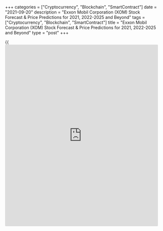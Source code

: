 +++
categories = ["Cryptocurrency", "Blockchain", "SmartContract"]
date = "2021-09-20"
description = "Exxon Mobil Corporation (XOM) Stock Forecast & Price Predictions for 2021, 2022-2025 and Beyond"
tags = ["Cryptocurrency", "Blockchain", "SmartContract"]
title = "Exxon Mobil Corporation (XOM) Stock Forecast & Price Predictions for 2021, 2022-2025 and Beyond"
type = "post"
+++

{{<iframe id="large-banner" src="https://www.bounty.group/#slide=15.0" width="100%" height="600" scrolling="no" style="border: 0px solid rgb(216, 221, 230); border-radius: 3px;">}}

2021-09-20

2021-09-20

XOM Stock Forecast: The Future of Oil and Gas in the Green Energy
EraJana Kane

For many years, [investor](https://www.fintechee.com/tutorial-for-forex-trading/investor-mode/)s didn’t have to worry much about the Exxon
Mobil Corp, mainly thanks to the company’s consistently large profits.
But now there are at least two things that are making some [investor](https://www.fintechee.com/tutorial-for-forex-trading/investor-mode/)s
nervous — the demand for clean energy infrastructure and the global
economic slowdown.

The oil giant seems to be slow to react to changes in the energy
landscape, having shown very little interest in investing in renewable
energy up until recently. For the first time in 2021, [Exxon][1]
disclosed the emissions from its products and created a business unit
for carbon emissions-reducing technologies. The question is: will it be
enough?

And in reaction to plummeting fossil-fuel demand, Exxon slashed its
planned capital spending by about a third and cut as much as 15% of its
workforce. Once again: will this improve the firm’s financial outlook?

We’ll find the answers in the numbers. In this article, we’ll be looking
at [XOM][2] stock forecasts to gauge what analyst recommendations and
various publications say about the company’s future. How will Exxon
behave in the short term? How much will Exxon stock be in 10 years?
Learn more about Exxon Mobil stock's future below.

The article covers the following subjects:

## Overview of the XOM Inc. Stock

[Exxon Mobil Corporation][3] is the largest United States corporation in
the oil sector and one of the world’s largest companies by revenue
overall.

 ****

Exxon explores, produces, transports, and sells crude oil and natural
gas. The company also manufactures and markets commodity petrochemicals,
such as olefins, aromatics, polyethylene, and other specialty products.

Here is a short summary for the stock (as of May 26, 2021):

  * Market cap: $246.65 billion

  * Shares outstanding: 4.23 billion

  * Public float: 4.23 billion

  * Earnings per share: -$4.47

  * Yield: 5.95%

  * Dividend: $0.87

  * Ex-dividend date: May 12, 2021

  * Percentage of float shorted: 0.87%

  * Average volume: 27.52 million

The current price for one XOM share is 53.71 USD.

Technically, the company was created in 1999 through the merger of Exxon
(the Standard Oil Company of New Jersey) and Mobil (the Standard Oil
Company of New York). But XOM shares were publicly available long before
then.

Over the course of its [history](https://www.fixpro.org/post/chargeless-historical-data-api-backtesting/), XOM stock split five times.

 **Date of Split**

|

 **Split Ratio**  
  
---|---  
  
June 12, 1951

|

2 for 1  
  
Feb. 10, 1956

|

3 for 1  
  
July 14, 1976

|

2 for 1  
  
May 15, 1981

|

2 for 1  
  
Aug. 13, 1987

|

2 for 1  
  
March 14, 1997

|

2 for 1  
  
June 20, 2001

|

2 for 1  
  
As you can see, ExxonMobil splits took place at regular intervals. There
could have been another split during the 2007 stock crash, but the oil
bust occurred before Exxon could pull the trigger.

## What Will Drive Exxon’s Price in 2021 and Beyond?

In short, the Exxon stock forecast is heavily affected by the supply and
demand for petroleum-based products, companies' earnings expectations
vs. reported results, and global events.

There are also discussions of a mega-merger between ExxonMobil and
Chevron. The two companies would then produce about 14% of American
petroleum and other similar petrochemicals. If regulators choose to
approve a Chexxon merger, the [news](https://www.letsplayfx.com/blog/forex-news-website/) could make the stock quote skyrocket.

There is one important factor and its effect on the price projection is
something that we want to highlight separately. It’s the ongoing global
shift toward low carbon energy [options](https://www.fixpro.org/post/options-liquidity/).

There is an ongoing fear that oil and natural gas will start falling out
of use, but with this, timing is key. The shift to solar and wind power
will be too slow to move Exxon out of the picture, solidifying oil- and
natural gas-based stock for quite some time.

But the stock also depends on a positive public image. That’s why the
ExxonMobil Low Carbon Solutions business was launched. The realistic
goal was set to develop innovative, large-scale carbon capture and
storage (CCS) concepts. If carbon neutrality ambitions are met
successfully over the next several decades, the stock price should not
be disrupted by environmentally conscious regulators and activists.

## XOM Price Predictions for 2021: Analysts’ Ratings

Is Exxon stock predicted to go up? Luckily, there are multiple analysts
who have shared their XOM stock projections. The average price target
for ExxonMobil stock across [22 Wall Street analysts][4] is 56.68 US
dollars. Below are seven firms with their most recent “Buy or Sell”
ratings for the rest of 2021.

### Mizuho Securities

 ****

Research analysts at Mizuho recently raised their price target from
$58.00 to $66.00. The brokerage maintained a “Neutral” rating on the
stock.

### Werner Eisenmann, DZ Bank

DZ Bank analyst Werner Eisenmann has a bright XOM stock outlook. He
recently upgraded his rating and recommended “Holding” instead of
“Buying” while also announcing a $67 price target.

### Credit Suisse Group, Manav Gupta

Manav Gupta from Credit Suisse reiterated a Neutral rating. The stock
price target was raised from $66 to $69, citing expectations for better
production growth.

### Truist, Welles Fitzpatrick

Truist analyst Welles Fitzpatrick raised the firm's price target on
Exxon Mobil to $64 from $60. When boosting the price target, he did not
comment on the rating, which was previously set at “Hold”. The analyst
cited the company’s efforts in addressing shareholder and environmental
concerns as it strives to reduce emissions and advance low carbon
technology.

### Bank of America, Doug Leggate

Doug Leggate at Bank of America reissued a “Buy” rating and maintained a
$90 target price for the stock. He also added that the company was
poised for a relative recovery after several years of lagging
performance.

### JPMorgan Chase & Co.

Exxon Mobil has been assigned a $74 price target by stock trading and
investment analysts at JPMorgan Chase & Co. in a recent research note.
The rating remains a solid “Buy”.

### Giacomo Romeo, Jefferies Financial Group

Giacomo Romeo at Jefferies Financial Group reiterated his “Neutral”
rating, with a $55 price target. The impact on the share price was
considered high.

## Exxon Mobil Stock Technical Analysis

Let us start the technical analysis of [Exxon Mobil][2] stock price with
the longest timeframe.

In the monthly Exxon Mobiltechnical chart, there is a clear bearish
trend that started in 2014.

In early 2020, the trend accelerated. Next, the bearish movement stopped
at the support level of 30 US dollars.

The level retest in October 2020 was unsuccessful, after which the price
started rolling up.

However, there is not much potential in the bullish movement. This is
proven by two factors:

In the long term, the most likely scenario suggests the Exxon Mobil rate
should be moving in the range of 64 USD - 30 USD and retest the lower
border.

For more accurate Exxon Mobil stock predictions, I will attach the
[Fibonacci][5] grid to the chart to analyze the trend cycles. As you
see, there can be defined four zones:

  * Zone 1 is the trend start. The price stayed for a long time in the zone and returned to it, which increases the chance of the Exxon Mobil trend reversal.

  * Zones 2 and 3 mark strong price movement. The price doesn’t stay in the zones for a long time, but their borders could be a barrier to a sharp price swing.

  * Zone 4 marks price extremes; there are current extreme values of the trend.

Exxon Mobil Analysis, according to the Fibonacci retracements, suggests
that the bearish trend is not strong, the signs of weakness are:

Therefore, the scenario implying that the Exxon Mobil stock price should
go below 30 USD doesn’t look realistic. Exxon Mobil projected stock
price, following the downtrend, could enter the third zone, which will
be the consolidation zone.

### Exxon Mobil Stock Forecast For Next Three Months

To determine the Exxon Mobil projected stock price in the short term, I
will perform a technical analysis of the [daily](https://www.fintecher.org/2020/03/03/forex-trading-daily-strategy/)[ XOM][2] price chart.

Although the bear trend seems to be strong in the monthly timeframe, the
market situation in the [daily](https://www.fintecher.org/2020/03/03/forex-trading-daily-strategy/) chart suggests the price should be trading
flat in the red zone, between the levels of $50 and $60 in the next few
months.

The [MACD][6] indicator and the [RSI][7] are in the equilibrium zone,
there are no signs of the overbought or oversold state of the market.
The XOM price had been trading in the above-indicated zone from February
to June before it consolidated above the red zone, the Exxon Mobil
outlook for consolidation from July to November seems to be quite
realistic.

Therefore, Exxon Mobil projected price will be trading in the range of
50 USD - 60 USD, the trend will be down, and the Exxon Mobil future
value will consolidate in the zone of 40 USD - 50 USD by December.

### Long-Term XOM shares Analysis for 2021/2022

Let us analyse Exxon Mobil price [history](https://www.fixpro.org/post/chargeless-historical-data-api-backtesting/) to find the clues and outline
the long-term forecast for the Exxon Mobil value for the next twelve
months.

Having studied the Bollinger Band Width, I marked each month’s reference
highs and lows in the [daily](https://www.fintecher.org/2020/03/03/forex-trading-daily-strategy/) Exxon Mobil prediction chart.

Until the spring of 2022, the XOM price chart should be trading down. It
is difficult to predict the exact price target. The Exxon Mobil
projected stock price should stop around level 30 USD. Next, the price
should rebound.

The table below shows the expected Exxon Mobil trading range for each
month.

Month

|

XOM value  
  
---|---  
  
Maximum

|

Minimum  
  
September

  2021

|

50

|

58  
  
October

  2021

|

49

|

57  
  
November

2021

|

49.5

|

56  
  
December

2021

|

44.5

|

55.5  
  
January

2022

|

39

|

49  
  
February

2022

|

33.5

|

44  
  
March

2022

|

29

|

39.2  
  
April

2022

|

27.5

|

34  
  
May

2022

|

27

|

35.5  
  
June

2022

|

28

|

36.7  
  
July

  2022

|

31

|

41  
  
August 2022

|

33

|

43  
  
#### XOM Long-Term Trading Plan

Based on the Exxon Mobil analysis, I suggest the Exxon Mobil stock
predictions and a trading plan for the next twelve months.

According to the most likely scenario, one should enter a short trade on
a correction around the level of 58 USD, marked with a blue line.

A reasonable stop loss is a little higher than the most recent local
high, around 65 USD. This level is marked by the red line in the [XOM
vs. US dollar][2] price chart.

The first target price is 30 USD, so a take profit would be a little
higher; it is marked by the green line.

In the course of the bearish trend, I recommend noting any reversal
signals, as the price will have to break out several [Fibonacci][5]
levels serving as support zones.

To secure your trades after the position starts yielding a profit, I
recommend setting a stop loss in the zero zone and activating a trailing
stop.

Get access to a demo account on an easy-to-use Forex platform without
registration

[ Go to Demo Account ][8]

[Exxon Mobil][2] technical analysis is presented by Mikhail Hypov.

## XOM Stock Forecast for 2022

What is the future for XOM stock after 2021? The possible answer lies in
the following 12-month forecast.

 **Month**

|

 **Minimum Value**

|

 **Maximum Value**

|

 **Close**  
  
---|---|---|---  
  
 **January 2022**

|

68.07

|

76.77

|

72.42  
  
 **February 2022**

|

69.09

|

77.91

|

73.50  
  
 **March 2022**

|

72.00

|

81.20

|

76.60  
  
 **April 2022**

|

73.10

|

82.44

|

77.77  
  
 **May 2022**

|

74.40

|

83.90

|

79.15  
  
 **June 2022**

|

74.77

|

84.31

|

79.54  
  
 **July 2022**

|

75.25

|

84.85

|

80.05  
  
 **August 2022**

|

79.01

|

89.09

|

84.05  
  
 **September 2022**

|

82.96

|

93.55

|

88.25  
  
 **October 2022**

|

87.10

|

98.22

|

92.66  
  
 **November 2022**

|

89.97

|

101.45

|

95.71  
  
 **December 2022**

|

92.15

|

103.91

|

98.03  
  
 _Source:[Long Forecast][9]_

## Exxon Stock Forecast for 2023

A quick positive price expectation for Exxon is reflected in the
forecast for 2023. Check out the table below to learn more details about
the Exxon stock future.

 **Month**

|

 **Average Price**

|

 **Minimum Price**

|

 **Maximum Price**  
  
---|---|---|---  
  
 **January 2023**

|

100.092

|

85.0782

|

115.1058  
  
 **February 2023**

|

99.650

|

84.7025

|

114.5975  
  
 **March 2023**

|

100.180

|

85.153

|

115.207  
  
 **April 2023**

|

94.788

|

80.5698

|

109.0062  
  
 **May 2023**

|

97.866

|

83.1861

|

112.5459  
  
 **June 2023**

|

166.338

|

141.3873

|

191.2887  
  
 **July 2023**

|

166.937

|

141.89645

|

191.97755  
  
 **August 2023**

|

164.389

|

139.73065

|

189.04735  
  
 **September 2023**

|

161.982

|

137.6847

|

186.2793  
  
 **October 2023**

|

159.377

|

135.47045

|

183.28355  
  
 **November 2023**

|

158.375

|

134.61875

|

182.13125  
  
 **December 2023**

|

161.975

|

137.67875

|

186.27125  
  
 _Source:[Gov Capital][10]_

## XOM Shares Forecast for 2025-2030

What will XOM be worth in 2030? To get a better understanding, let’s
look at the dynamics from 2025 all the way to 2030. We won’t go into as
much detail as for previous forecasts, but you should still be able to
get a general idea of where the future price could be moving 5-10 years
from now.

 **Year**

|

 **Mid-Year**

|

 **Year-End**  
  
---|---|---  
  
 **2025**

|

170.10

|

175.66  
  
 **2026**

|

177.99

|

191.34  
  
 **2027**

|

204.59

|

208.81  
  
 **2028**

|

213.21

|

217.80  
  
 **2029**

|

222.59

|

227.59  
  
 **2030**

|

232.82

|

238.30  
  
 _Source:[CoinPriceForecast][11]_

Please bear in mind that Exxon Mobil stock predictions for 2025 and
beyond are only estimations. Even with the [historical](https://www.fintechee.com/services/historical-data-for-forex/) accuracy we have
from past performance, it should be noted that the stock market can
surprise [investor](https://www.fintechee.com/tutorial-for-forex-trading/investor-mode/)s with large spikes and drastic price drops.

## Recent Performance of the XOM Price

It would be impossible to fit the entire price [history](https://www.fixpro.org/post/chargeless-historical-data-api-backtesting/) of the Exxon
Mobil Corporation into our brief report. Over the last 15 years alone,
the [XOM][2] stock has been on an irregular run — the price could surge
to over $100 and then dip below $40. But for now, let’s take a deeper
look into the past year’s timeline.

Why is Exxon's stock down in the beginning of 2020? The fall started
after reported fiscal year earnings missed expectations at the end of
2019. Not only did the quarterly numbers look bad, annual figures did
too. Within a month, the stock dropped from $70 to almost $60.

ExxonMobil’s 2020 plunge was made worse by an all-out oil price war
between Saudi Arabia and Russia in early March of the same year. And, of
course, the pandemic crushed energy demand, not making things any easier
for the sector. All these factors combined made US crude fall to a
negative value for the first time in [history](https://www.fixpro.org/post/chargeless-historical-data-api-backtesting/). Exxon's lowest point of
the year was on March 23 at $30.11.

Despite briefly climbing over the $50 mark in the beginning of June, the
stock fell to $32 by the end of October. Overall, according to Bloomberg
data, Exxon’s loss in market value was one of the worst among US firms
in 2020.

Slowly but surely, the company started to recover. During the first
quarter of 2021, Exxon earned $2.7 billion, which is strong evidence of
recovery. And in the last 6 months, the stock showed a rise from around
$30 to almost $60 per share.

## Conclusion: What Does the Future Hold for XOM?

Is it good to invest in Exxon? Continuous future growth is a
possibility, but you may be more interested in learning how much of a
gain to expect. Let’s round up all the short- and long-term predictions
we’ve covered in this article in one Exxon Mobil stock price forecast.

 **Year**

|

 **Mid-Year**

|

 **End of Year**  
  
---|---|---  
  
 **2021**

|

59.14

|

75.56  
  
 **2022**

|

88.16

|

104.05  
  
 **2023**

|

122.78

|

135.90  
  
 **2024**

|

141.02

|

154.64  
  
 **2025**

|

170.10

|

175.66  
  
 **2026**

|

177.99

|

191.34  
  
 **2027**

|

204.59

|

208.81  
  
 **2028**

|

213.21

|

217.80  
  
 **2029**

|

222.59

|

227.59  
  
 **2030**

|

232.82

|

238.30  
  
 _Source:[CoinPriceForecast][11]_

Energy transitions are going to take a very long time; a full transition
from coal to oil took as long as 47-69 years. Exxon’s take on the future
of the energy industry might not align with what Wall Street likes
today, but it’s not outlandish either. In fact, some [investor](https://www.fintechee.com/tutorial-for-forex-trading/investor-mode/)s like the
approach this energy giant is taking.

Taking a more data-driven approach to investing, it’s clear that the
projected growth rate in the coming years is on the positive side. After
the pandemic-related description, each quarterly revenue report has put
a smile on [investor](https://www.fintechee.com/tutorial-for-forex-trading/investor-mode/)s’ faces. Overall, Exxon seems to remain a solid
long-term option as it has been a top stock for quite some time.

If you’re looking for a way to learn for free and without any financial
risk, sign up for a demo account on Liteforex. Many intraday traders and
long-term [investor](https://www.fintechee.com/tutorial-for-forex-trading/investor-mode/)s start their journey in exactly this way. Before
entering the real market, you’ll have the chance to test your strategies
and familiarize yourself with all the tools.

## Exxon Mobil Corporation Price Prediction FAQ

 _The contents of this article should not be viewed as a recommendation
or a guarantee of any specific outcome or profit. All information was
compiled for informational purposes. Please make an informed decision
based on your own extensive research._

## Price chart of XOM in real time mode

The content of this article reflects the author’s opinion and does not
necessarily reflect the official position of LiteForex. The material
published on this page is provided for informational purposes only and
should not be considered as the provision of investment advice for the
purposes of Directive 2004/39/EC.

Rate this article:

{{value}}

( {{count}} {{title}} )

   1. my.liteforex.com/trading/info?symbol=%23XOM
   2. my.liteforex.com/trading/chart?symbol=%23XOM
   3. www.liteforex.com/trading/trading-instruments/cfd-nyse/XOM/
   4. www.marketbeat.com/stocks/NYSE/XOM/price-target/
   5. www.liteforex.com/blog/for-[beginners](https://www.playgroundfx.com/blog/forex-for-beginners/)/best-technical-indicators/fibonacci-retracement/
   6. www.liteforex.com/blog/for-[beginners](https://www.playgroundfx.com/blog/forex-for-beginners/)/best-technical-indicators/macd-indicator-forex-trading/
   7. www.liteforex.com/blog/for-[beginners](https://www.playgroundfx.com/blog/forex-for-beginners/)/best-technical-indicators/rsi-relative-strength-index/
   8. my.liteforex.com/trading/?category=analysts-opinions&slug=xom-stock-forecast-and-price-prediction&type=currency
   9. longforecast.com/exxon-mobil
   10. gov.capital/stock/xom-stock/
   11. coinpriceforecast.com/exxon-mobil